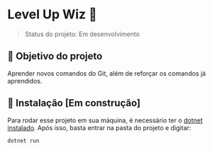 # Level Up Wiz :rocket:

> Status do projeto: Em desenvolvimento

<h2>🎯 Objetivo do projeto</h2>
<p> Aprender novos comandos do Git, além de reforçar os comandos já aprendidos.</p>


<h2>🔧 Instalação [Em construção]</h2>

Para rodar esse projeto em sua máquina, é necessário ter o [dotnet instalado](https://learn.microsoft.com/pt-br/dotnet/core/tools/global-tools-how-to-use "dotnet instalado").
Após isso, basta entrar na pasta do projeto e digitar:

```
dotnet run
```
